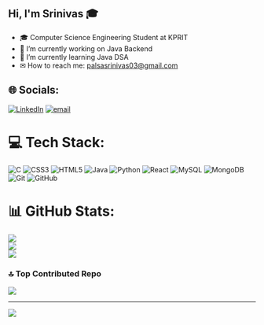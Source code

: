 ## Hi, I'm Srinivas 🎓

- 🎓 Computer Science Engineering Student at KPRIT
- 🔭 I’m currently working on Java Backend 
- 🌱 I’m currently learning Java DSA
- ✉ How to reach me: palsasrinivas03@gmail.com


## 🌐 Socials:
[![LinkedIn](https://img.shields.io/badge/LinkedIn-%230077B5.svg?logo=linkedin&logoColor=white)](https://linkedin.com/in/srinivas-palsa) [![email](https://img.shields.io/badge/Email-D14836?logo=gmail&logoColor=white)](mailto:palsasrinivas03@gmail.com) 

# 💻 Tech Stack:
![C](https://img.shields.io/badge/c-%2300599C.svg?style=for-the-badge&logo=c&logoColor=white) ![CSS3](https://img.shields.io/badge/css3-%231572B6.svg?style=for-the-badge&logo=css3&logoColor=white) ![HTML5](https://img.shields.io/badge/html5-%23E34F26.svg?style=for-the-badge&logo=html5&logoColor=white) ![Java](https://img.shields.io/badge/java-%23ED8B00.svg?style=for-the-badge&logo=openjdk&logoColor=white) ![Python](https://img.shields.io/badge/python-3670A0?style=for-the-badge&logo=python&logoColor=ffdd54) ![React](https://img.shields.io/badge/react-%2320232a.svg?style=for-the-badge&logo=react&logoColor=%2361DAFB) ![MySQL](https://img.shields.io/badge/mysql-4479A1.svg?style=for-the-badge&logo=mysql&logoColor=white) ![MongoDB](https://img.shields.io/badge/MongoDB-%234ea94b.svg?style=for-the-badge&logo=mongodb&logoColor=white) ![Git](https://img.shields.io/badge/git-%23F05033.svg?style=for-the-badge&logo=git&logoColor=white) ![GitHub](https://img.shields.io/badge/github-%23121011.svg?style=for-the-badge&logo=github&logoColor=white)
# 📊 GitHub Stats:
![](https://github-readme-stats.vercel.app/api?username=srinivas-palsa&theme=merko&hide_border=false&include_all_commits=false&count_private=false)<br/>
![](https://nirzak-streak-stats.vercel.app/?user=srinivas-palsa&theme=merko&hide_border=false)<br/>
![](https://github-readme-stats.vercel.app/api/top-langs/?username=srinivas-palsa&theme=merko&hide_border=false&include_all_commits=false&count_private=false&layout=compact)

### 🔝 Top Contributed Repo
![](https://github-contributor-stats.vercel.app/api?username=srinivas-palsa&limit=5&theme=dark&combine_all_yearly_contributions=true)

---
[![](https://visitcount.itsvg.in/api?id=srinivas-palsa&icon=4&color=0)](https://visitcount.itsvg.in)
